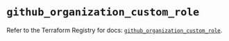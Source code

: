 # `github_organization_custom_role`

Refer to the Terraform Registry for docs: [`github_organization_custom_role`](https://registry.terraform.io/providers/integrations/github/6.7.5/docs/resources/organization_custom_role).
